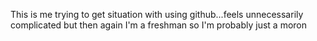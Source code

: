 This is me trying to get situation with using github...feels unnecessarily complicated but then again I'm a freshman so I'm probably just a moron
